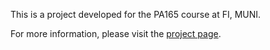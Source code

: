 This is a project developed for the PA165 course at FI, MUNI.

For more information, please visit the [project page](TODO!).
